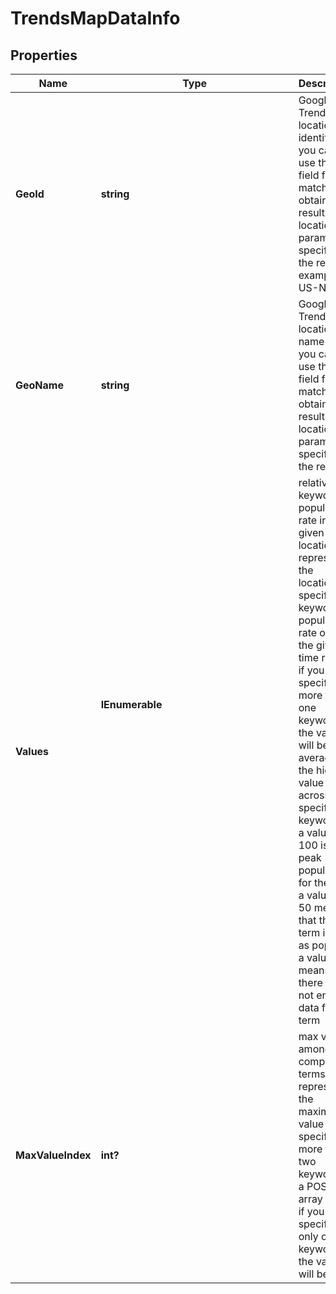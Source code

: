 # TrendsMapDataInfo


## Properties

| Name | Type | Description | Notes |
|------------ | ------------- | ------------- | -------------|
**GeoId** | **string** | Google Trends location identifier<br>you can use this field for matching obtained results with location parameters specified in the request<br>example:<br>US-NY |[optional]|
**GeoName** | **string** | Google Trends location name<br>you can use this field for matching obtained results with location parameters specified in the request |[optional]|
**Values** | **IEnumerable<object>** | relative keyword popularity rate in a given location<br>represents the location-specific keyword popularity rate over the given time range<br>if you specify more than one keyword, the values will be averaged to the highest value across all specified keywords<br>a value of 100 is the peak popularity for the term<br>a value of 50 means that the term is half as popular<br>a value of 0 means there was not enough data for this term |[optional]|
**MaxValueIndex** | **int?** | max value among comparable terms<br>represents the maximum value if you specified more than two keywords in a POST array<br>if you specified only one keyword, the value will be null |[optional]|